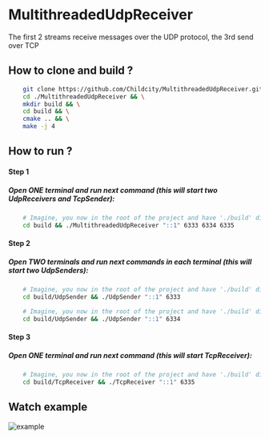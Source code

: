 # MultithreadedUdpReceiver
The first 2 streams receive messages over the UDP protocol, the 3rd send over TCP

## How to clone and build ?
```bash
    git clone https://github.com/Childcity/MultithreadedUdpReceiver.git &&\
    cd ./MultithreadedUdpReceiver && \
    mkdir build && \
    cd build && \
    cmake .. && \
    make -j 4
```

## How to run ?

#### Step 1
##### Open ONE terminal and run next command (this will start two UdpReceivers and TcpSender):

```bash
    # Imagine, you now in the root of the project and have './build' dir...
    cd build && ./MultithreadedUdpReceiver "::1" 6333 6334 6335
```

#### Step 2
##### Open TWO terminals and run next commands in each terminal (this will start two UdpSenders):

```bash
    # Imagine, you now in the root of the project and have './build' dir...
    cd build/UdpSender && ./UdpSender "::1" 6333
```
```bash
    # Imagine, you now in the root of the project and have './build' dir...
    cd build/UdpSender && ./UdpSender "::1" 6334
```

#### Step 3
##### Open ONE terminal and run next command (this will start TcpReceiver):

```bash
    # Imagine, you now in the root of the project and have './build' dir...
    cd build/TcpReceiver && ./TcpReceiver "::1" 6335
```

## Watch example
![example](./docs/example.gif)